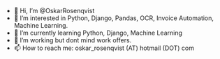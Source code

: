 - 👋 Hi, I’m @OskarRosenqvist
- 👀 I’m interested in Python, Django, Pandas, OCR, Invoice Automation, Machine Learning.
- 🌱 I’m currently learning Python, Django, Machine Learning
- 💞️ I’m working but dont mind work offers.
- 📫 How to reach me: oskar_rosenqvist (AT) hotmail (DOT) com 
